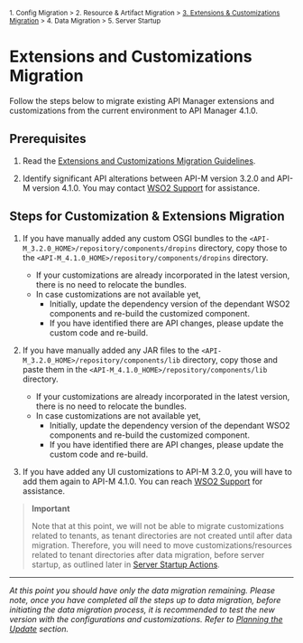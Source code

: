 <small> 1. Config Migration > 2. Resource & Artifact Migration > [3. Extensions & Customizations Migration](./extensions-and-customizations-migration.md) > 4. Data Migration > 5. Server Startup </small>

# Extensions and Customizations Migration

Follow the steps below to migrate existing API Manager extensions and customizations from the current environment to API Manager 4.1.0.

## Prerequisites

1. Read the [Extensions and Customizations Migration Guidelines](../../../general-extensions-and-customizations.md).

2. Identify significant API alterations between API-M version 3.2.0 and API-M version 4.1.0. You may contact [WSO2 Support](https://support.wso2.com/jira/secure/Dashboard.jspa) for assistance.


## Steps for Customization & Extensions Migration

1. If you have manually added any custom OSGI bundles to the `<API-M_3.2.0_HOME>/repository/components/dropins` directory, copy those to the `<API-M_4.1.0_HOME>/repository/components/dropins` directory. 

    - If your customizations are already incorporated in the latest version, there is no need to relocate the bundles.
    - In case customizations are not available yet,
        - Initially, update the dependency version of the dependant WSO2 components and re-build the customized component.
        - If you have identified there are API changes, please update the custom code and re-build.

2. If you have manually added any JAR files to the `<API-M_3.2.0_HOME>/repository/components/lib` directory, copy those and paste them in the `<API-M_4.1.0_HOME>/repository/components/lib` directory.
   
   - If your customizations are already incorporated in the latest version, there is no need to relocate the bundles.
   - In case customizations are not available yet,
        - Initially, update the dependency version of the dependant WSO2 components and re-build the customized component.
        - If you have identified there are API changes, please update the custom code and re-build.

3. If you have added any UI customizations to API-M 3.2.0, you will have to add them again to API-M 4.1.0. You can reach [WSO2 Support](https://support.wso2.com/jira/secure/Dashboard.jspa) for assistance.

> **Important**
> 
> Note that at this point, we will not be able to migrate customizations related to tenants, as tenant directories are not created until after data migration. Therefore, you will need to move customizations/resources related to tenant directories after data migration, before server startup, as outlined later in [Server Startup Actions](server-startup-actions.md).

---
*At this point you should have only the data migration remaining. Please note, once you have completed all the steps up to data migration, before initiating the data migration process, it is recommended to test the new version with the configurations and customizations. Refer to [Planning the Update](../../../general-guidelines.md) section.*
